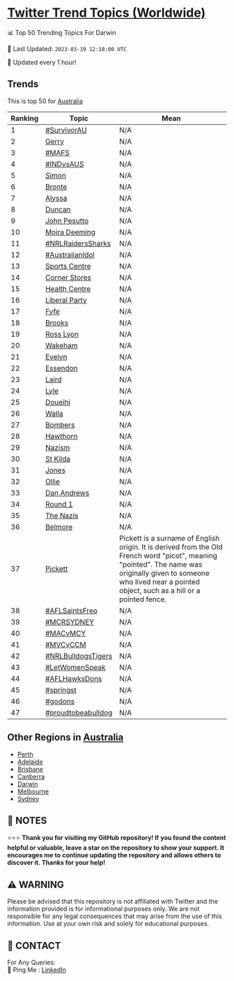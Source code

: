 [Twitter Trend Topics (Worldwide)](https://github.com/ErcinDedeoglu/Twitter-Trend-Topics)
==========


📊 Top 50 Trending Topics For Darwin

📆 Last Updated: `2023-03-19 12:18:00 UTC`

🔧 Updated every 1 hour!


## Trends

This is top 50 for [Australia](</Australia>)

| Ranking | Topic | Mean |
| ------- | ------------ | ------------ |
| 1 | [#SurvivorAU](http://twitter.com/search?q=%23SurvivorAU) | N/A |
| 2 | [Gerry](http://twitter.com/search?q=Gerry) | N/A |
| 3 | [#MAFS](http://twitter.com/search?q=%23MAFS) | N/A |
| 4 | [#INDvsAUS](http://twitter.com/search?q=%23INDvsAUS) | N/A |
| 5 | [Simon](http://twitter.com/search?q=Simon) | N/A |
| 6 | [Bronte](http://twitter.com/search?q=Bronte) | N/A |
| 7 | [Alyssa](http://twitter.com/search?q=Alyssa) | N/A |
| 8 | [Duncan](http://twitter.com/search?q=Duncan) | N/A |
| 9 | [John Pesutto](http://twitter.com/search?q=John+Pesutto) | N/A |
| 10 | [Moira Deeming](http://twitter.com/search?q=Moira+Deeming) | N/A |
| 11 | [#NRLRaidersSharks](http://twitter.com/search?q=%23NRLRaidersSharks) | N/A |
| 12 | [#AustralianIdol](http://twitter.com/search?q=%23AustralianIdol) | N/A |
| 13 | [Sports Centre](http://twitter.com/search?q=Sports+Centre) | N/A |
| 14 | [Corner Stores](http://twitter.com/search?q=Corner+Stores) | N/A |
| 15 | [Health Centre](http://twitter.com/search?q=Health+Centre) | N/A |
| 16 | [Liberal Party](http://twitter.com/search?q=Liberal+Party) | N/A |
| 17 | [Fyfe](http://twitter.com/search?q=Fyfe) | N/A |
| 18 | [Brooks](http://twitter.com/search?q=Brooks) | N/A |
| 19 | [Ross Lyon](http://twitter.com/search?q=Ross+Lyon) | N/A |
| 20 | [Wakeham](http://twitter.com/search?q=Wakeham) | N/A |
| 21 | [Evelyn](http://twitter.com/search?q=Evelyn) | N/A |
| 22 | [Essendon](http://twitter.com/search?q=Essendon) | N/A |
| 23 | [Laird](http://twitter.com/search?q=Laird) | N/A |
| 24 | [Lyle](http://twitter.com/search?q=Lyle) | N/A |
| 25 | [Doueihi](http://twitter.com/search?q=Doueihi) | N/A |
| 26 | [Walla](http://twitter.com/search?q=Walla) | N/A |
| 27 | [Bombers](http://twitter.com/search?q=Bombers) | N/A |
| 28 | [Hawthorn](http://twitter.com/search?q=Hawthorn) | N/A |
| 29 | [Nazism](http://twitter.com/search?q=Nazism) | N/A |
| 30 | [St Kilda](http://twitter.com/search?q=St+Kilda) | N/A |
| 31 | [Jones](http://twitter.com/search?q=Jones) | N/A |
| 32 | [Ollie](http://twitter.com/search?q=Ollie) | N/A |
| 33 | [Dan Andrews](http://twitter.com/search?q=Dan+Andrews) | N/A |
| 34 | [Round 1](http://twitter.com/search?q=Round+1) | N/A |
| 35 | [The Nazis](http://twitter.com/search?q=The+Nazis) | N/A |
| 36 | [Belmore](http://twitter.com/search?q=Belmore) | N/A |
| 37 | [Pickett](http://twitter.com/search?q=Pickett) | Pickett is a surname of English origin. It is derived from the Old French word "picot", meaning "pointed". The name was originally given to someone who lived near a pointed object, such as a hill or a pointed fence. |
| 38 | [#AFLSaintsFreo](http://twitter.com/search?q=%23AFLSaintsFreo) | N/A |
| 39 | [#MCRSYDNEY](http://twitter.com/search?q=%23MCRSYDNEY) | N/A |
| 40 | [#MACvMCY](http://twitter.com/search?q=%23MACvMCY) | N/A |
| 41 | [#MVCvCCM](http://twitter.com/search?q=%23MVCvCCM) | N/A |
| 42 | [#NRLBulldogsTigers](http://twitter.com/search?q=%23NRLBulldogsTigers) | N/A |
| 43 | [#LetWomenSpeak](http://twitter.com/search?q=%23LetWomenSpeak) | N/A |
| 44 | [#AFLHawksDons](http://twitter.com/search?q=%23AFLHawksDons) | N/A |
| 45 | [#springst](http://twitter.com/search?q=%23springst) | N/A |
| 46 | [#godons](http://twitter.com/search?q=%23godons) | N/A |
| 47 | [#proudtobeabulldog](http://twitter.com/search?q=%23proudtobeabulldog) | N/A |



## Other Regions in [Australia](</Australia>)

* [Perth](</Australia/Perth.md>)
* [Adelaide](</Australia/Adelaide.md>)
* [Brisbane](</Australia/Brisbane.md>)
* [Canberra](</Australia/Canberra.md>)
* [Darwin](</Australia/Darwin.md>)
* [Melbourne](</Australia/Melbourne.md>)
* [Sydney](</Australia/Sydney.md>)



## 📝 NOTES

⭐⭐⭐ **Thank you for visiting my GitHub repository! If you found the content helpful or valuable, leave a star on the repository to show your support. It encourages me to continue updating the repository and allows others to discover it. Thanks for your help!**


## ⚠️ WARNING

Please be advised that this repository is not affiliated with Twitter and the information provided is for informational purposes only. We are not responsible for any legal consequences that may arise from the use of this information. Use at your own risk and solely for educational purposes.


## 📨 CONTACT

 For Any Queries:  
            🏓 Ping Me : [LinkedIn](https://www.linkedin.com/in/ercindedeoglu/)
